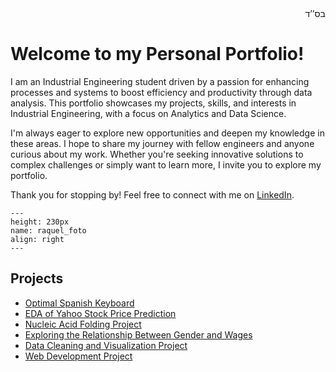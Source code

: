 <div align="right">
    בס’’ד
<div align="left">  
  
# Welcome to my Personal Portfolio!

I am an Industrial Engineering student driven by a passion for enhancing processes and systems to boost efficiency and productivity through data analysis. This portfolio showcases my projects, skills, and interests in Industrial Engineering, with a focus on Analytics and Data Science.

I'm always eager to explore new opportunities and deepen my knowledge in these areas. I hope to share my journey with fellow engineers and anyone curious about my work. Whether you're seeking innovative solutions to complex challenges or simply want to learn more, I invite you to explore my portfolio.

Thank you for stopping by! Feel free to connect with me on [LinkedIn](https://www.linkedin.com/in/raquelob/).


```{figure} ../raquel_foto.jpg
---
height: 230px
name: raquel_foto
align: right
---

```
  
## Projects

- [Optimal Spanish Keyboard](CX4240.ipynb)
- [EDA of Yahoo Stock Price Prediction](ISYE4031.ipynb)
- [Nucleic Acid Folding Project](ISYE3133.ipynb)
- [Exploring the Relationship Between Gender and Wages](ISYE3030.ipynb)
- [Data Cleaning and Visualization Project](Collection&Cleaning.ipynb)
- [Web Development Project](Lab01.ipynb)



<!-- ```{tableofcontents} ``` -->


